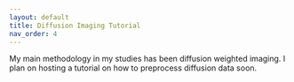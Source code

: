 ```yaml
---
layout: default
title: Diffusion Imaging Tutorial
nav_order: 4
---
```


My main methodology in my studies has been diffusion weighted imaging. I plan on hosting a tutorial on how to preprocess diffusion data soon. 
